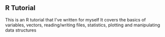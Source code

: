 ## R Tutorial

This is an R tutorial that I've written for myself
It covers the basics of variables, vectors, reading/writing files, statistics, plotting and manipulating data structures